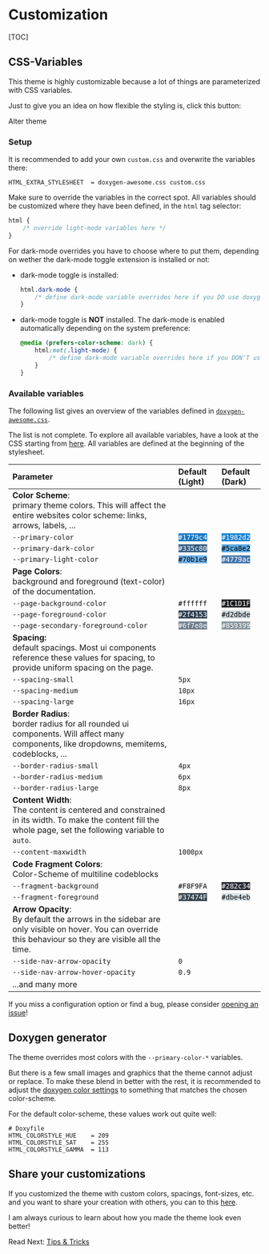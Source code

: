 # Customization

[TOC]


## CSS-Variables

This theme is highly customizable because a lot of things are parameterized with CSS variables.

Just to give you an idea on how flexible the styling is, click this button:

<div class="alter-theme-button" onclick="toggle_alternative_theme()" onkeypress="if (event.keyCode == 13) toggle_alternative_theme()" tabindex=0>Alter theme</div>

### Setup

It is recommended to add your own `custom.css` and overwrite the variables there:
```
HTML_EXTRA_STYLESHEET  = doxygen-awesome.css custom.css
```

Make sure to override the variables in the correct spot. All variables should be customized where they have been defined, in the `html` tag selector:

```css
html {
    /* override light-mode variables here */
}
```

For dark-mode overrides you have to choose where to put them, depending on wether the dark-mode toggle extension is installed or not:

- dark-mode toggle is installed:
    ```css
    html.dark-mode {
        /* define dark-mode variable overrides here if you DO use doxygen-awesome-darkmode-toggle.js */
    }
    ```
- dark-mode toggle is **NOT** installed. The dark-mode is enabled automatically depending on the system preference:
    ```css
    @media (prefers-color-scheme: dark) {
        html:not(.light-mode) {
            /* define dark-mode variable overrides here if you DON'T use doxygen-awesome-darkmode-toggle.js */
        }
    }
    ```

### Available variables

The following list gives an overview of the variables defined in [`doxygen-awesome.css`](https://github.com/jothepro/doxygen-awesome-css/blob/main/doxygen-awesome.css).

The list is not complete. To explore all available variables, have a look at the CSS starting from [here](https://github.com/jothepro/doxygen-awesome-css/blob/main/doxygen-awesome.css#L30).
All variables are defined at the beginning of the stylesheet.

| Parameter                           | Default (Light)                                             | Default (Dark)                                              |
| :---------------------------------- | :---------------------------------------------------------- | :---------------------------------------------------------- |
| **Color Scheme**:<br>primary theme colors. This will affect the entire websites color scheme: links, arrows, labels, ...                                      |||
| `--primary-color`                   | <code style="background:#1779c4;color:white">#1779c4</code> | <code style="background:#1982d2;color:white">#1982d2</code> |
| `--primary-dark-color`              | <code style="background:#335c80;color:white">#335c80</code> | <code style="background:#5ca8e2;color:black">#5ca8e2</code> |
| `--primary-light-color`             | <code style="background:#70b1e9;color:black">#70b1e9</code> | <code style="background:#4779ac;color:white">#4779ac</code> |
| **Page Colors**:<br>background and foreground (text-color) of the documentation.                                                                              |||
| `--page-background-color`           | <code style="background:#ffffff;color:black">#ffffff</code> | <code style="background:#1C1D1F;color:white">#1C1D1F</code> |
| `--page-foreground-color`           | <code style="background:#2f4153;color:white">#2f4153</code> | <code style="background:#d2dbde;color:black">#d2dbde</code> |
| `--page-secondary-foreground-color` | <code style="background:#6f7e8e;color:white">#6f7e8e</code> | <code style="background:#859399;color:white">#859399</code> |
| **Spacing:**<br>default spacings. Most ui components reference these values for spacing, to provide uniform spacing on the page.                              |||
| `--spacing-small`                   | `5px`                                                       |                                                             |
| `--spacing-medium`                  | `10px`                                                      |                                                             |
| `--spacing-large`                   | `16px`                                                      |                                                             |
| **Border Radius**:<br>border radius for all rounded ui components. Will affect many components, like dropdowns, memitems, codeblocks, ...                     |||
| `--border-radius-small`             | `4px`                                                       |                                                             |
| `--border-radius-medium`            | `6px`                                                       |                                                             |
| `--border-radius-large`             | `8px`                                                       |                                                             |
| **Content Width**:<br>The content is centered and constrained in its width. To make the content fill the whole page, set the following variable to `auto`.    |||
| `--content-maxwidth`                | `1000px`                                                    |                                                             |
| **Code Fragment Colors**:<br>Color-Scheme of multiline codeblocks                                                                                             |||
| `--fragment-background`             | <code style="background:#F8F9FA;color:black">#F8F9FA</code> | <code style="background:#282c34;color:white">#282c34</code> |
| `--fragment-foreground`             | <code style="background:#37474F;color:white">#37474F</code> | <code style="background:#dbe4eb;color:black">#dbe4eb</code> |
| **Arrow Opacity**:<br>By default the arrows in the sidebar are only visible on hover. You can override this behaviour so they are visible all the time.       |||
| `--side-nav-arrow-opacity`          | `0`                                                         |                                                             |
| `--side-nav-arrow-hover-opacity`    | `0.9`                                                       |                                                             |
| ...and many more                                                                                                                                              |||


If you miss a configuration option or find a bug, please consider [opening an issue](https://github.com/jothepro/doxygen-awesome-css/issues)!

## Doxygen generator

The theme overrides most colors with the `--primary-color-*` variables.

But there is a few small images and graphics that the theme cannot adjust or replace. To make these blend in better with
the rest, it is recommended to adjust the [doxygen color settings](https://www.doxygen.nl/manual/customize.html#minor_tweaks_colors) 
to something that matches the chosen color-scheme.

For the default color-scheme, these values work out quite well:

```
# Doxyfile
HTML_COLORSTYLE_HUE    = 209
HTML_COLORSTYLE_SAT    = 255
HTML_COLORSTYLE_GAMMA  = 113
```

## Share your customizations

If you customized the theme with custom colors, spacings, font-sizes, etc. and you want to share your creation with others, you can to this [here](https://github.com/jothepro/doxygen-awesome-css/discussions/13).

I am always curious to learn about how you made the theme look even better!

<span class="next_section_button">

Read Next: [Tips & Tricks](tricks.md)
</span>